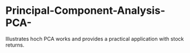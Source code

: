 # Principal-Component-Analysis-PCA-
Illustrates hoch PCA works and provides a practical application with stock returns.
